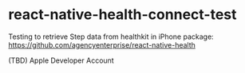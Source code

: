 # react-native-health-connect-test

Testing to retrieve Step data from healthkit in iPhone
package: https://github.com/agencyenterprise/react-native-health

(TBD) Apple Developer Account
